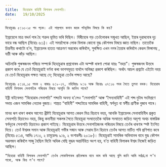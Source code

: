 ```yaml
---
title:  যিহোৱাৰ বাহিনী বিলাকৰ সেনাপতি।
date:   19/10/2025
---
```


`যিহোচূৱাঃ ৫:১৩-১৫ পদ পঢ়ক। এই শাস্ত্ৰপদে কনান জয়ৰ পটভূমিৰ বিষয়ে কি কয়?`

ইস্ৰায়েলে মাত্ৰ যদ্দৰ্ন পাৰ হৈ শত্ৰুৰ ভূমিত ভৰি দিছিল। যিৰীহোৰ গড় তেওঁলোকৰ সন্মুখত আছিল, ইয়াৰ দুৱাৰবোৰ দৃঢ় ভাৱে বন্ধ আছিল (যিহোঃ ৬:১)। এই সময়লৈকে লোক বিলাক কোনো যুদ্ধ কৌশলৰ বিষয়ে জ্ঞাত নাছিল। তাতোকৈ চিন্তনীয় কথাটো হ’ল, ইস্ৰায়েলৰ হাতত আক্ৰমণ অৱৰোধ কৰিবলৈ, সুৰক্ষিত এখন নগৰ তৈয়াৰ কৰিবলৈ কেৱল ফিঙ্গাগছ	, যাঠী আৰু কাঁড় আছিল।

অচিনাকি পুৰুষজনৰ পৰিচয় সম্পৰ্কে যিহোচূৱাৰ প্ৰশ্নবোৰৰ এটা অস্পষ্ট ধাৰণা পোৱা যায়ঃ “নহয়”। পুৰুষজনৰ উত্তৰে প্ৰকাশ কৰে যে তেওঁ যিহোচূৱাই বৰ্ণনা কৰা ভাগসমূহত যাবলৈ অনিচ্ছা প্ৰকাশ কৰিছিল। অৰ্থাৎ আচল প্ৰশ্নটো এইটো নহয় যে তেওঁ যিহোচূৱাৰ পক্ষত আছে নে; যিহোচূৱা তেওঁৰ পক্ষত আছে?

`যিহোচূৱাঃ ৫:১৪,১৫ পদক ২ ৰাজাঃ ৬:৮-১৭, নহিমিয়াঃ ৯:৬ আৰু যিচয়াঃ ৩৭:১৬ পদৰ সৈতে তুলনা কৰক। যিহোৱাৰ বাহিনী বিলাকৰ সেনাপতিৰ পৰিচয়ৰ বিষয়ে আপুনি কি জানিব পাৰে?`

ইব্ৰী বাইবেলত “যিহোৱাৰ সেনাপতি” শব্দটো অনন্য হ’লেও “সেনাপতি” আৰু “সৈন্যবাহিনী” এই শব্দ দুটাৰ সংমিশ্ৰণে সদায় এজন সামৰিক নেতাক বুজায়। শাস্ত্ৰত “বাহিনী” শব্দটোৱে সামৰিক বাহিনী, স্বৰ্গদূত বা স্বর্গীয় প্ৰাণীক বুজাব পাৰে।

মানৱ ৰূপ ধাৰণ কৰাৰ আগেত খ্ৰীষ্টই যিহোচূৱাৰ আগত কেৱল মিত্ৰ হিচাবে নহয়, আনকি ইস্ৰায়েলৰ সেনাবাহিনীৰ প্ৰকৃত সেনাপতি হিচাবেও নহয়, কিন্তু কনানীয়া সকলৰ সৈতে যিহোচূৱা সংঘাততকৈ অধিক সংঘাতত জড়িত অদৃশ্য অথচ বাস্তৱিক স্বৰ্গদূতৰ সেনাপতি হিচাবেও প্ৰকাশ পাইছে। যিহোচূৱাৰ উত্তৰে সেনাপতিজনৰ পৰিচয়ৰ বিষয়ে তেওঁৰ ধাৰণাৰ স্পষ্ট ইংগিত দিয়ে। তেওঁ ঈশ্বৰৰ সমান আৰু যিহোচূৱাই গভীৰ সন্মান আৰু সেৱাৰ চিন হিচাবে তেওঁৰ আগত মাটিত পৰি প্ৰণিপাত কৰে (যিহোঃ ৫:১৪, আদিঃ ১৭:৩, ২ চামূৱেলঃ ৯:৬, ২ বংশাৱলীঃ ২০:১৮)। যিহোচূৱাই সামৰিক অভিযানৰ বাবে যুদ্ধ কৌশল অৱলম্বন কৰিবলৈ সাজু হৈছিল যিটো অধিক বেছি যুদ্ধৰ অন্তৰ্নিহিত অংশ হয়, য’ত বাহিনী বিলাকৰ ঈশ্বৰ নিজেই জড়িত আছিল।

`“যিহোৱা বাহিনী বিলাকৰ সেনাপতি” তেওঁৰ লোকবিলাকৰ প্ৰতিৰক্ষাৰ বাবে কাম কৰি আছে বুলি জানি আমি সাbLনা ল’ব পাৰো, আৰু কিয় ল’ব লাগে?`
